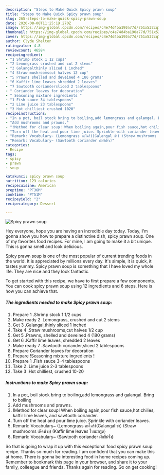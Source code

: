 ```yaml
---
description: "Steps to Make Quick Spicy prawn soup"
title: "Steps to Make Quick Spicy prawn soup"
slug: 265-steps-to-make-quick-spicy-prawn-soup
date: 2020-08-08T11:25:19.270Z
image: https://img-global.cpcdn.com/recipes/c4e74d4ba190a77d/751x532cq70/spicy-prawn-soup-recipe-main-photo.jpg
thumbnail: https://img-global.cpcdn.com/recipes/c4e74d4ba190a77d/751x532cq70/spicy-prawn-soup-recipe-main-photo.jpg
cover: https://img-global.cpcdn.com/recipes/c4e74d4ba190a77d/751x532cq70/spicy-prawn-soup-recipe-main-photo.jpg
author: Clyde Shelton
ratingvalue: 4.8
reviewcount: 46584
recipeingredient:
- "1 Shrimp stock 1 12 cups"
- "2 Lemongrass crushed and cut 2 stems"
- "3 Galangalthinly sliced 1 inched"
- "4 Straw mushroomscut halves 12 cup"
- "5 Prawns shelled and deveined 4 180 grams"
- "6 Kaffir lime leaves shredded 2 leaves"
- "7 Sawtooth coriandersliced 2 tablespoons"
- " Coriander leaves for decoration"
- " Seasoning mixture ingredients "
- "1 Fish sauce 34 tablespoons"
- "2 Lime juice 23 tablespoons"
- "3 Hot chilliest crushed 1020"
recipeinstructions:
- "In a pot, boil stock bring to boiling,add lemongrass and galangal. Bring to boiling"
- "Add mushrooms and prawns."
- "!Method for clear soup! When boiling again,pour fish sauce,hot chilies, kaffir lime leaves, and sawtooth coriander."
- "Turn off the heat and pour lime juice. Sprinkle with coriander leaves."
- "Remark: Vocabulary~ (Lemongrass ตะไคร้)(Galangal ข่า) (Straw mushrooms เห็ดฟาง) (Kaffir lime leaves ใบมะกรูด)"
- "Remark: Vocabulary~ (Sawtooth coriander ผักชีฝรั่ง)"
categories:
- Recipe
tags:
- spicy
- prawn
- soup

katakunci: spicy prawn soup 
nutrition: 123 calories
recipecuisine: American
preptime: "PT36M"
cooktime: "PT51M"
recipeyield: "2"
recipecategory: Dessert

---
```



![Spicy prawn soup](https://img-global.cpcdn.com/recipes/c4e74d4ba190a77d/751x532cq70/spicy-prawn-soup-recipe-main-photo.jpg)

Hey everyone, hope you are having an incredible day today. Today, I'm gonna show you how to prepare a distinctive dish, spicy prawn soup. One of my favorites food recipes. For mine, I am going to make it a bit unique. This is gonna smell and look delicious.

Spicy prawn soup is one of the most popular of current trending foods in the world. It is appreciated by millions every day. It's simple, it is quick, it tastes yummy. Spicy prawn soup is something that I have loved my whole life. They are nice and they look fantastic.




To get started with this recipe, we have to first prepare a few components. You can cook spicy prawn soup using 12 ingredients and 6 steps. Here is how you can achieve that.

<!--inarticleads1-->

##### The ingredients needed to make Spicy prawn soup:

1. Prepare 1 .Shrimp stock 1 1/2 cups
1. Make ready 2 .Lemongrass, crushed and cut 2 stems
1. Get 3 .Galangal,thinly sliced 1 inched
1. Take 4 .Straw mushrooms,cut halves 1/2 cup
1. Get 5 .Prawns, shelled and deveined 4 (180 grams)
1. Get 6 .Kaffir lime leaves, shredded 2 leaves
1. Make ready 7 .Sawtooth coriander,sliced 2 tablespoons
1. Prepare  Coriander leaves for decoration
1. Prepare  !Seasoning mixture ingredients !
1. Prepare 1 .Fish sauce 3-4 tablespoons
1. Take 2 .Lime juice 2-3 tablespoons
1. Take 3 .Hot chilliest, crushed 10-20




<!--inarticleads2-->

##### Instructions to make Spicy prawn soup:

1. In a pot, boil stock bring to boiling,add lemongrass and galangal. Bring to boiling
1. Add mushrooms and prawns.
1. !Method for clear soup! When boiling again,pour fish sauce,hot chilies, kaffir lime leaves, and sawtooth coriander.
1. Turn off the heat and pour lime juice. Sprinkle with coriander leaves.
1. Remark: Vocabulary~ (Lemongrass ตะไคร้)(Galangal ข่า) (Straw mushrooms เห็ดฟาง) (Kaffir lime leaves ใบมะกรูด)
1. Remark: Vocabulary~ (Sawtooth coriander ผักชีฝรั่ง)




So that is going to wrap it up with this exceptional food spicy prawn soup recipe. Thanks so much for reading. I am confident that you can make this at home. There is gonna be interesting food in home recipes coming up. Remember to bookmark this page in your browser, and share it to your family, colleague and friends. Thanks again for reading. Go on get cooking!
